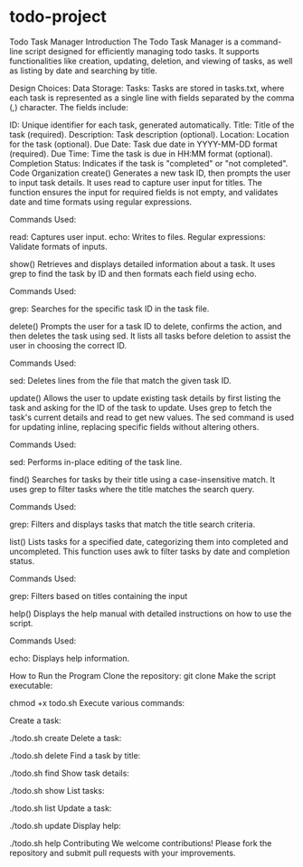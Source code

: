 # todo-project
Todo Task Manager
Introduction
The Todo Task Manager is a command-line script designed for efficiently managing todo tasks. It supports functionalities like creation, updating, deletion, and viewing of tasks, as well as listing by date and searching by title.

Design Choices:
Data Storage:
Tasks:
Tasks are stored in tasks.txt, where each task is represented as a single line with fields separated by the comma (,) character. The fields include:

ID: Unique identifier for each task, generated automatically.
Title: Title of the task (required).
Description: Task description (optional).
Location: Location for the task (optional).
Due Date: Task due date in YYYY-MM-DD format (required).
Due Time: Time the task is due in HH:MM format (optional).
Completion Status: Indicates if the task is "completed" or "not completed".
Code Organization
create()
Generates a new task ID, then prompts the user to input task details. It uses read to capture user input for titles. The function ensures the input for required fields is not empty, and validates date and time formats using regular expressions.

Commands Used:

read: Captures user input.
echo: Writes to files.
Regular expressions: Validate formats of inputs.


show()
Retrieves and displays detailed information about a task. It uses grep to find the task by ID and then formats each field using echo.

Commands Used:

grep: Searches for the specific task ID in the task file.


delete()
Prompts the user for a task ID to delete, confirms the action, and then deletes the task using sed. It lists all tasks before deletion to assist the user in choosing the correct ID.

Commands Used:

sed: Deletes lines from the file that match the given task ID.


update()
Allows the user to update existing task details by first listing the task and asking for the ID of the task to update. Uses grep to fetch the task's current details and read to get new values. The sed command is used for updating inline, replacing specific fields without altering others.

Commands Used:

sed: Performs in-place editing of the task line.


find()
Searches for tasks by their title using a case-insensitive match. It uses grep to filter tasks where the title matches the search query.

Commands Used:

grep: Filters and displays tasks that match the title search criteria.


list()
Lists tasks for a specified date, categorizing them into completed and uncompleted. This function uses awk to filter tasks by date and completion status.

Commands Used:

grep: Filters based on titles containing the input

help()
Displays the help manual with detailed instructions on how to use the script.

Commands Used:

echo: Displays help information.

How to Run the Program
Clone the repository:
git clone <repository-url>
Make the script executable:

chmod +x todo.sh
Execute various commands:

Create a task:

./todo.sh create
Delete a task:

./todo.sh delete
Find a task by title:

./todo.sh find
Show task details:

./todo.sh show
List tasks:

./todo.sh list
Update a task:

./todo.sh update
Display help:

./todo.sh help
Contributing
We welcome contributions! Please fork the repository and submit pull requests with your improvements.
